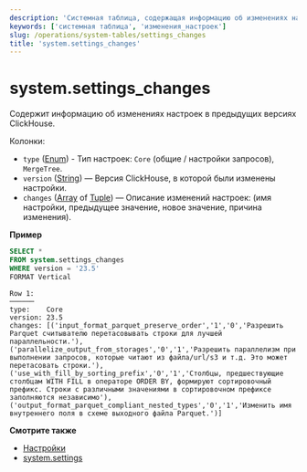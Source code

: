 ```yaml
---
description: 'Системная таблица, содержащая информацию об изменениях настроек в предыдущих версиях ClickHouse.'
keywords: ['системная таблица', 'изменения_настроек']
slug: /operations/system-tables/settings_changes
title: 'system.settings_changes'
---
```



# system.settings_changes

Содержит информацию об изменениях настроек в предыдущих версиях ClickHouse.

Колонки:

- `type` ([Enum](../../sql-reference/data-types/enum.md)) - Тип настроек: `Core` (общие / настройки запросов), `MergeTree`.
- `version` ([String](../../sql-reference/data-types/string.md)) — Версия ClickHouse, в которой были изменены настройки.
- `changes` ([Array](../../sql-reference/data-types/array.md) of [Tuple](../../sql-reference/data-types/tuple.md)) — Описание изменений настроек: (имя настройки, предыдущее значение, новое значение, причина изменения).

**Пример**

```sql
SELECT *
FROM system.settings_changes
WHERE version = '23.5'
FORMAT Vertical
```

```text
Row 1:
──────
type:    Core
version: 23.5
changes: [('input_format_parquet_preserve_order','1','0','Разрешить Parquet считывателю перетасовывать строки для лучшей параллельности.'),('parallelize_output_from_storages','0','1','Разрешить параллелизм при выполнении запросов, которые читают из файла/url/s3 и т.д. Это может перетасовать строки.'),('use_with_fill_by_sorting_prefix','0','1','Столбцы, предшествующие столбцам WITH FILL в операторе ORDER BY, формируют сортировочный префикс. Строки с различными значениями в сортировочном префиксе заполняются независимо'),('output_format_parquet_compliant_nested_types','0','1','Изменить имя внутреннего поля в схеме выходного файла Parquet.')]
```

**Смотрите также**

- [Настройки](/operations/system-tables/overview#system-tables-introduction)
- [system.settings](settings.md)
